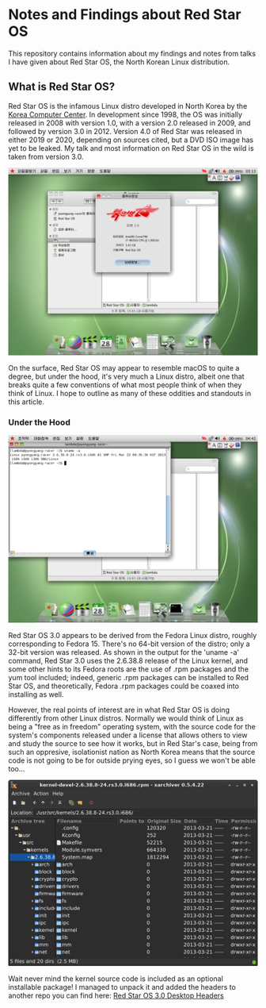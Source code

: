 # Notes and Findings about Red Star OS
This repository contains information about my findings and notes from talks I
have given about Red Star OS, the North Korean Linux distribution.

## What is Red Star OS?
Red Star OS is the infamous Linux distro developed in North Korea by the
[Korea Computer Center](https://en.wikipedia.org/wiki/Korea_Computer_Center).
In development since 1998, the OS was initially released in 2008 with version 1.0,
with a version 2.0 released in 2009, and followed by version 3.0 in 2012. Version
4.0 of Red Star was released in either 2019 or 2020, depending on sources cited, but
a DVD ISO image has yet to be leaked. My talk and most information on Red Star OS in
the wild is taken from version 3.0.

![The main desktop view of Red Star OS 3.0](/images/fresh_install.png)

On the surface, Red Star OS may appear to resemble macOS to quite a degree, but under
the hood, it's very much a Linux distro, albeit one that breaks quite a few conventions
of what most people think of when they think of Linux. I hope to outline as many of these
oddities and standouts in this article.

### Under the Hood

![results of uname -a in Red Star 3.0](/images/rs30-uname.png)

Red Star OS 3.0 appears to be derived from the Fedora Linux distro, roughly corresponding
to Fedora 15. There's no 64-bit version of the distro; only a 32-bit version was released.
As shown in the output for the 'uname -a' command, Red Star 3.0 uses the 2.6.38.8 release
of the Linux kernel, and some other hints to its Fedora roots are the use of .rpm packages
and the yum tool included; indeed, generic .rpm packages can be installed to Red Star OS,
and theoretically, Fedora .rpm packages could be coaxed into installing as well.

However, the real points of interest are in what Red Star OS is doing differently from
other Linux distros. Normally we would think of Linux as being a "free as in freedom"
operating system, with the source code for the system's components released under a
license that allows others to view and study the source to see how it works, but in
Red Star's case, being from such an oppresive, isolationist nation as North Korea
means that the source code is not going to be for outside prying eyes, so I guess
we won't be able too...

![Found the source for the kernel never mind](/images/rs30-kernel-source.png)

Wait never mind the kernel source code is included as an optional installable
package! I managed to unpack it and added the headers to another repo you can
find here: [Red Star OS 3.0 Desktop Headers](https://github.com/LambdaCalculus37/RedStarOS30-kernel-src)